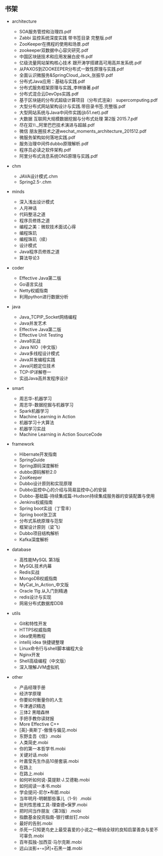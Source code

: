 ## 书架
+ architecture
  + SOA服务管控和治理四.pdf
  + Zabbi 监控系统深度实践 带书签目录 完整版.pdf
  + ZooKeeper在携程的使用和场景.pdf
  + zookeeper双数据中心容灾研究.pdf
  + 中国区块链技术和应用发展白皮书.pdf
  + 亿级流量网站架构核心技术 跟开涛学搭建高可用高并发系统.pdf
  + 从PAXOS到ZOOKEEPER分布式一致性原理与实践.pdf
  + 全面认识微服务&SpringCloud_Jack_张振华.pdf
  + 分布式Java应用：基础与实践.pdf
  + 分布式服务框架原理与实践_李林锋著.pdf
  + 分布式混合云DevOps实践.pdf
  + 基于区块链的分布式超级计算项目（分布式渲染） supercomputing.pdf
  + 大型分布式网站架构设计与实践.带目录书签.完整版.pdf
  + 大型网站系统与Java中间件实践(jb51.net).pdf
  + 大数据 互联网大规模数据挖掘与分布式处理 第2版 2015.7.pdf
  + 尽在双⒒_阿里巴巴技术演进与超越.pdf
  + 微信 朋友圈技术之道wechat_moments_architecture_201512.pdf
  + 微服务架构如何落地实践.pdf
  + 服务治理中间件dubbo原理解析.pdf
  + 程序员必读之软件架构.pdf
  + 阿里分布式消息系统ONS原理与实践.pdf

+ chm
  + JAVA设计模式.chm	
  + Spring2.5-.chm

+ minds
	+ 深入浅出设计模式
	+ 人月神话
	+ 代码整洁之道
	+ 程序员修炼之道
	+ 编程之美：微软技术面试心得
	+ 编程珠玑
	+ 编程珠玑（续）
	+ 设计模式
	+ Java程序员修炼之道
	+ 算法导论3

+ coder
	+ Effective Java第二版
	+ Go语言实战
	+ Netty权威指南
	+ 利用python进行数据分析

+ java
	+ Java_TCPIP_Socket网络编程
	+ Java并发艺术
	+ Effective Java第二版
	+ Effective Unit Testing
	+ Java8实战
	+ Java NIO（中文版）
	+ Java多线程设计模式
	+ Java并发编程实践
	+ Java问题定位技术
	+ TCP-IP详解卷一
	+ 实战Java高并发程序设计
	
+ smart
	+ 周志华-机器学习
	+ 周志华-数据挖掘与机器学习
	+ Spark机器学习
	+ Machine Learning in Action
	+ 机器学习十大算法
	+ 机器学习实战
	+ Machine Learning in Action SourceCode

+ framework
	+ Hibernate开发指南
	+ SpringGuide
	+ Spring源码深度解析
	+ dubbo源码解析2.0
	+ ZooKeeper
	+ Dubbo设计原则和实现原理
	+ Dubbo监控中心的介绍与简易监控中心的安装
	+ Dubbo-基础篇-持续集成篇-Hudson持续集成服务器的安装配置与使用
	+ Jenkins权威指南
	+ Spring boot实战（丁雪丰）
	+ Spring boot张卫滨
	+ 分布式系统原理与范型
	+ 框架设计原则（梁飞）
	+ Dubbo项目结构解析
	+ Kafka深度解析

	
+ database
	+ 高性能MySQL 第3版
	+ MySQL技术内幕
	+ Redis实战
	+ MongoDB权威指南
	+ MyCat_In_Action_中文版
	+ Oracle 11g 从入门到精通
	+ redis设计与实现
	+ 网易分布式数据库DDB

+ utils
	+ Git和特性开发
	+ HTTPS权威指南
	+ idea使用教程
	+ intellij idea 快捷键整理
	+ Linux命令行与shell脚本编程大全
	+ Nginx开发
	+ Shell高级编程（中文版）
	+ 深入理解JVM虚拟机
 
	
+ other
	+ 产品经理手册
	+ 经济学原理
	+ 你要如何衡量你的人生
	+ 牛津通识精选
	+ 三体2 黑暗森林
	+ 手把手教你读财报
	+ More Effective C++
	+ [英]-奥斯丁-傲慢与偏见.mobi
	+ 东野圭吾《信》.mobi
	+ 人类简史.mobi
	+ 你的第一本哲学书.mobi
	+ 关键对话.mobi
	+ 叶嘉莹先生作品10册套装.mobi
	+ 在路上
	+ 在路上.mobi
	+ 如何听如何说-莫提默·J.艾德勒.mobi
	+ 如何阅读一本书.mobi
	+ 学会提问-尼尔•布朗.mobi	
	+ 当年明月-明朝那些事儿（1-9）.mobi
	+ 批判性思维工具-理查德•保罗.mobi
	+ 把时间当作朋友（第3版）.mobi
	+ 指数基金投资指南-银行螺丝钉.mobi
	+ 最好的告别.mobi
	+ 杀死一只知更鸟史上最受喜爱的小说之一畅销全球的良知启蒙善良与爱不可辜负.mobi
	+ 百年孤独-加西亚·马尔克斯.mobi
	+ 远山淡影+-+[Ӣ]+石黑一雄.mobi



